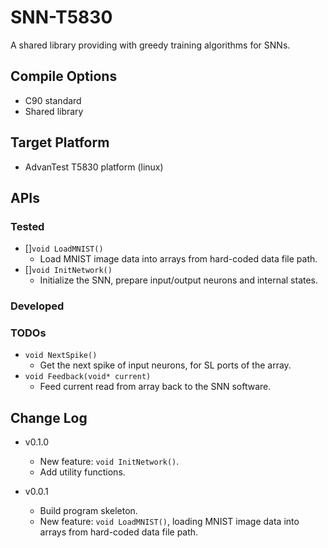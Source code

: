 # SNN-T5830

A shared library providing with greedy training algorithms for SNNs.

## Compile Options

- C90 standard
- Shared library

## Target Platform

- AdvanTest T5830 platform (linux)

## APIs

### Tested

- []`void LoadMNIST()`
    - Load MNIST image data into arrays from hard-coded data file path.
- []`void InitNetwork()`
    - Initialize the SNN, prepare input/output neurons and internal states.

### Developed

### TODOs

- `void NextSpike()`
    - Get the next spike of input neurons, for SL ports of the array.
- `void Feedback(void* current)`
    - Feed current read from array back to the SNN software.

## Change Log

- v0.1.0
    - New feature: `void InitNetwork()`.
    - Add utility functions.

- v0.0.1
    - Build program skeleton.
    - New feature: `void LoadMNIST()`, loading MNIST image data into arrays from hard-coded data file path.
